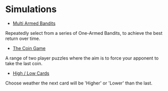 # Simulations

- [Multi Armed Bandits](Bandit/index.md)

Repeatedly select from a series of One-Armed Bandits, to achieve the best return over time.

- [The Coin Game](CoinGame/index.md)

A range of two player puzzles where the aim is to force your apponent to take the last coin.

- [High / Low Cards](HighLowCards/index.md)

Choose weather the next card will be 'Higher' or 'Lower' than the last.
